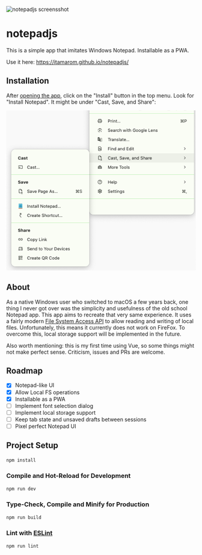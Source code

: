 ![notepadjs screensshot](screenshot.png?raw=true "notepadjs")

# notepadjs

This is a simple app that imitates Windows Notepad. Installable as a PWA.

Use it here: https://itamarom.github.io/notepadjs/

## Installation

After [opening the app](https://itamarom.github.io/notepadjs/), click on the "Install" button in the top menu. Look for "Install Notepad". It might be under "Cast, Save, and Share":

![notepadjs setup](setup.png?raw=true "setup")

## About

As a native Windows user who switched to macOS a few years back, one thing I never got over was the simplicity and usefulness of the old school Notepad app. This app aims to recreate that very same experience. It uses a fairly modern [File System Access API](https://wicg.github.io/file-system-access/) to allow reading and writing of local files. Unfortunately, this means it currently does not work on FireFox. To overcome this, local storage support will be implemented in the future.

Also worth mentioning: this is my first time using Vue, so some things might not make perfect sense. Criticism, issues and PRs are welcome.

## Roadmap

- [X] Notepad-like UI
- [X] Allow Local FS operations
- [X] Installable as a PWA
- [ ] Implement font selection dialog
- [ ] Implement local storage support
- [ ] Keep tab state and unsaved drafts between sessions
- [ ] Pixel perfect Notepad UI 

## Project Setup

```sh
npm install
```

### Compile and Hot-Reload for Development

```sh
npm run dev
```

### Type-Check, Compile and Minify for Production

```sh
npm run build
```

### Lint with [ESLint](https://eslint.org/)

```sh
npm run lint
```
